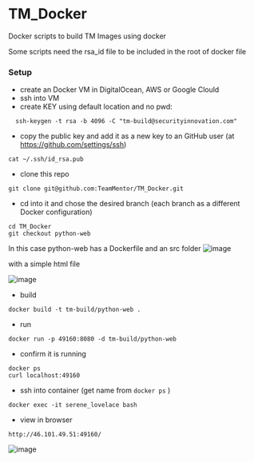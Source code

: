 # TM_Docker
Docker scripts to build TM Images using docker

Some scripts need the rsa_id file to be included in the root of docker file


### Setup

- create an Docker VM in DigitalOcean, AWS or Google Clould
- ssh into VM
- create KEY using default location and no pwd:
```
  ssh-keygen -t rsa -b 4096 -C "tm-build@securityinnovation.com"
```
- copy the public key and add it as a new key to an GitHub user (at https://github.com/settings/ssh)
```
cat ~/.ssh/id_rsa.pub
```
- clone this repo
```
git clone git@github.com:TeamMentor/TM_Docker.git
```
- cd into it and chose the desired branch (each branch as a different Docker configuration)
```
cd TM_Docker
git checkout python-web
```

In this case python-web has a Dockerfile and an src folder
![image](https://cloud.githubusercontent.com/assets/656739/7882741/b5932eca-0608-11e5-80a0-31c86e4a51a9.png)

with a simple html file

![image](https://cloud.githubusercontent.com/assets/656739/7882803/38632648-0609-11e5-9f1e-5287420686b1.png)

- build
```
docker build -t tm-build/python-web .
```
- run
```
docker run -p 49160:8080 -d tm-build/python-web
```
- confirm it is running
```
docker ps
curl localhost:49160
```
- ssh into container (get name from ```docker ps``` )
```
docker exec -it serene_lovelace bash
```
- view in browser
```
http://46.101.49.51:49160/
```
![image](https://cloud.githubusercontent.com/assets/656739/7882723/708b6324-0608-11e5-97aa-8ee4ba72b6f7.png)
